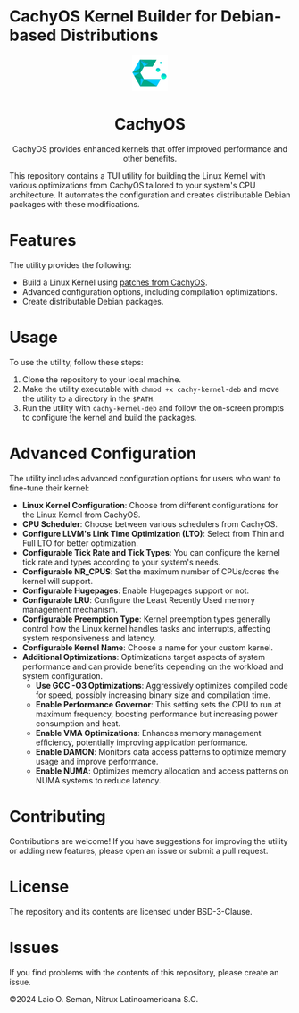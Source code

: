 # CachyOS Kernel Builder for Debian-based Distributions

<div align="center">
  <img src="https://github.com/CachyOS/calamares-config/raw/grub-3.2/etc/calamares/branding/cachyos/logo.png" width="64" alt="CachyOS logo"></img>
  <br/>
  <h1 align="center">CachyOS</h1>
  <p align="center">CachyOS provides enhanced kernels that offer improved performance and other benefits.</p>
</div>


This repository contains a TUI utility for building the Linux Kernel with various optimizations from CachyOS tailored to your system's CPU architecture. It automates the configuration and creates distributable Debian packages with these modifications.

# Features

The utility provides the following:

- Build a Linux Kernel using [patches from CachyOS](https://github.com/CachyOS/kernel-patches).
- Advanced configuration options, including compilation optimizations.
- Create distributable Debian packages.

# Usage

To use the utility, follow these steps:

1. Clone the repository to your local machine.
2. Make the utility executable with `chmod +x cachy-kernel-deb` and move the utility to a directory in the `$PATH`.
3. Run the utility with `cachy-kernel-deb` and follow the on-screen prompts to configure the kernel and build the packages.

# Advanced Configuration

The utility includes advanced configuration options for users who want to fine-tune their kernel:

- **Linux Kernel Configuration**: Choose from different configurations for the Linux Kernel from CachyOS.
- **CPU Scheduler**: Choose between various schedulers from CachyOS.
- **Configure LLVM's Link Time Optimization (LTO)**: Select from Thin and Full LTO for better optimization.
- **Configurable Tick Rate and Tick Types**: You can configure the kernel tick rate and types according to your system's needs.
- **Configurable NR_CPUS**: Set the maximum number of CPUs/cores the kernel will support.
- **Configurable Hugepages**: Enable Hugepages support or not.
- **Configurable LRU**: Configure the Least Recently Used memory management mechanism.
- **Configurable Preemption Type**: Kernel preemption types generally control how the Linux kernel handles tasks and interrupts, affecting system responsiveness and latency.
- **Configurable Kernel Name**: Choose a name for your custom kernel.
- **Additional Optimizations**: Optimizations target aspects of system performance and can provide benefits depending on the workload and system configuration.
    - **Use GCC -O3 Optimizations**: Aggressively optimizes compiled code for speed, possibly increasing binary size and compilation time.
    - **Enable Performance Governor**: This setting sets the CPU to run at maximum frequency, boosting performance but increasing power consumption and heat.
    - **Enable VMA Optimizations**: Enhances memory management efficiency, potentially improving application performance.
    - **Enable DAMON**: Monitors data access patterns to optimize memory usage and improve performance.
    - **Enable NUMA**: Optimizes memory allocation and access patterns on NUMA systems to reduce latency.

# Contributing

Contributions are welcome! If you have suggestions for improving the utility or adding new features, please open an issue or submit a pull request.

# License

The repository and its contents are licensed under BSD-3-Clause.

# Issues

If you find problems with the contents of this repository, please create an issue.

©2024 Laio O. Seman, Nitrux Latinoamericana S.C.
